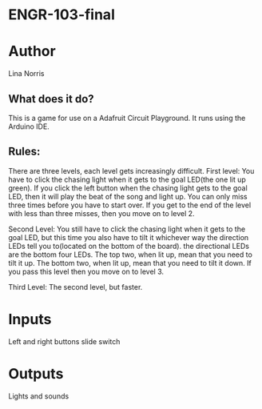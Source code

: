 # ENGR-103-final

# Author
Lina Norris
## What does it do?
This is a game for use on a Adafruit Circuit Playground. 
It runs using the Arduino IDE.

## Rules:
There are three levels, each level gets increasingly difficult.
First level:
You have to click the chasing light when it gets to the goal LED(the one lit up green). If you click the left button when the chasing light gets to the goal LED, then it will play the beat of the song and light up. You can only miss three times before you have to start over. 
If you get to the end of the level with less than three misses, then you move on to level 2.

Second Level:
You still have to click the chasing light when it gets to the goal LED, but this time you also have to tilt it whichever way the direction LEDs tell you to(located on the bottom of the board).
the directional LEDs are the bottom four LEDs. The top two, when lit up, mean that you need to tilt it up. The bottom two, when lit up, mean that you need to tilt it down.
If you pass this level then you move on to level 3.

Third Level:
The second level, but faster.

# Inputs
Left and right buttons
slide switch

# Outputs
Lights and sounds
